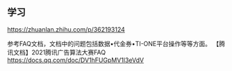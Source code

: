 ## 学习

https://zhuanlan.zhihu.com/p/362193124





参考FAQ文档，文档中的问题包括数据•代金券•TI-ONE平台操作等等方面。
【腾讯文档】2021腾讯广告算法大赛FAQ
https://docs.qq.com/doc/DV1hFUGpMV1l3eVdV
